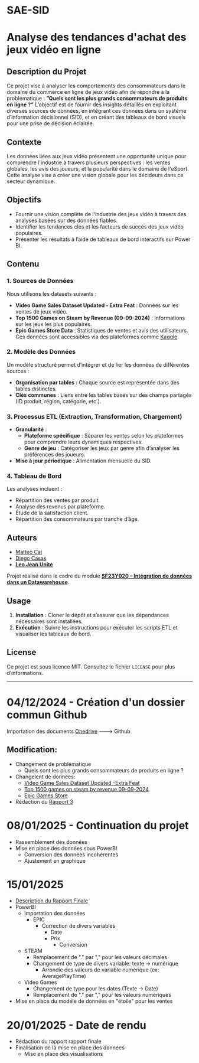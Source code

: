 # SAE-SID

# Analyse des tendances d'achat des jeux vidéo en ligne

## Description du Projet 
Ce projet vise à analyser les comportements des consommateurs dans le domaine du commerce en ligne de jeux vidéo afin de répondre à la problématique :
**”Quels sont les plus grands consommateurs de produits en ligne ?”** 
L’objectif est de fournir des insights détaillés en exploitant diverses sources de données, en intégrant ces données dans un système d’information décisionnel (SID), et en créant des tableaux de bord visuels pour une prise de décision éclairée.

## Contexte
Les données liées aux jeux vidéo présentent une opportunité unique pour comprendre l'industrie à travers plusieurs perspectives : les ventes globales, les avis des joueurs, et la popularité dans le domaine de l'eSport. Cette analyse vise à créer une vision globale pour les décideurs dans ce secteur dynamique.

## Objectifs
- Fournir une vision complète de l'industrie des jeux vidéo à travers des analyses basées sur des données fiables.
- Identifier les tendances clés et les facteurs de succès des jeux vidéo populaires.
- Présenter les résultats à l’aide de tableaux de bord interactifs sur Power BI.

## Contenu
### 1. Sources de Données
Nous utilisons les datasets suivants :
- **Video Game Sales Dataset Updated - Extra Feat** : Données sur les ventes de jeux vidéo.
- **Top 1500 Games on Steam by Revenue (09-09-2024)** : Informations sur les jeux les plus populaires.
- **Epic Games Store Data** : Statistiques de ventes et avis des utilisateurs.
Ces données sont accessibles via des plateformes comme [Kaggle](https://www.kaggle.com/).

### 2. Modèle des Données
Un modèle structuré permet d’intégrer et de lier les données de différentes sources :
- **Organisation par tables** : Chaque source est représentée dans des tables distinctes.
- **Clés communes** : Liens entre les tables basés sur des champs partagés (ID produit, région, catégorie, etc.).

### 3. Processus ETL (Extraction, Transformation, Chargement)
- **Granularité** :
  - **Plateforme spécifique** : Séparer les ventes selon les plateformes pour comprendre leurs dynamiques respectives.
  - **Genre de jeu** : Catégoriser les jeux par genre afin d’analyser les préférences des joueurs.
- **Mise à jour périodique** : Alimentation mensuelle du SID.

### 4. Tableau de Bord
Les analyses incluent :
- Répartition des ventes par produit.
- Analyse des revenus par plateforme.
- Étude de la satisfaction client.
- Répartition des consommateurs par tranche d’âge.

## Auteurs 
- [Matteo Cai]()
- [Diego Casas](https://github.com/InnateAlloy6) 
- **[Leo Jean Unite](https://github.com/TheColonel92)** 

Projet réalisé dans le cadre du module **[SF23Y020 – Intégration de données dans un Datawarehouse](https://up75-my.sharepoint.com/:f:/g/personal/leo-jean_unite_etu_u-paris_fr/EqiZWGWtvFpEk5rG8xhknTABkemmmbbd0obIYjkIXZsMcg?e=Rxe9zh)**. 

## Usage 
1. **Installation** : Cloner le dépôt et s’assurer que les dépendances nécessaires sont installées. 
2. **Exécution** : Suivre les instructions pour exécuter les scripts ETL et visualiser les tableaux de bord. 

## License 
Ce projet est sous licence MIT. Consultez le fichier `LICENSE` pour plus d’informations. 

------------------------------------------------------------------------------------------------
# 04/12/2024 - Création d'un dossier commun Github
Importation des documents [Onedrive](https://up75-my.sharepoint.com/:f:/g/personal/leo-jean_unite_etu_u-paris_fr/EqiZWGWtvFpEk5rG8xhknTABkemmmbbd0obIYjkIXZsMcg?e=Rxe9zh) ---> Github

## Modification:
- Changement de problématique
  - Quels sont les plus grands consommateurs de produits en ligne ?
- Changelent de données:
  - [Video Game Sales Dataset Updated -Extra Feat](https://www.kaggle.com/datasets/ibriiee/video-games-sales-dataset-2022-updated-extra-feat)
  - [Top 1500 games on steam by revenue 09-09-2024](https://www.kaggle.com/datasets/alicemtopcu/top-1500-games-on-steam-by-revenue-09-09-2024)
  - [Epic Games Store](https://www.kaggle.com/datasets/ramjasmaurya/epic-games-store)
- Rédaction du [Rapport 3](https://github.com/InnateAlloy6/SAE-SID/blob/main/Rapport/CommerceEnLigne_Rapport_3_CAI_CASAS_UNITE.pdf)

# 08/01/2025 - Continuation du projet
- Rassemblement des données
- Mise en place des données sous PowerBI
  - Conversion des données incohérentes 
  - Ajustement en graphique

# 15/01/2025
- [Description du Rapport Finale](https://up75-my.sharepoint.com/:b:/g/personal/leo-jean_unite_etu_u-paris_fr/EXwHu-M2d-dCquvAS-JFbvsBYkcOgmbBrqF1TFYAluA6bg?e=IQDPtD)
- PowerBI
  - Importation des données
    - EPIC
      - Correction de divers variables
        - Date
        - Prix
          - Conversion
  - STEAM
    - Remplacement de "." par "," pour les valeurs décimales
    - Changement de type de divers variable: texte -> numérique
      - Arrondie des valeurs de variable numérique (ex: AveragePlayTime)
  - Video Games
    - Changement de type pour les dates (Texte -> Date)
    - Remplacement de "." par "," pour les valeurs numériques
- Mise en place du modéle de données en "étoile" pour les ventes
  
# 20/01/2025 - Date de rendu
- Rédaction du rapport rapport finale
- Finalisation de la mise en place des données
  - Mise en place des visualisations
